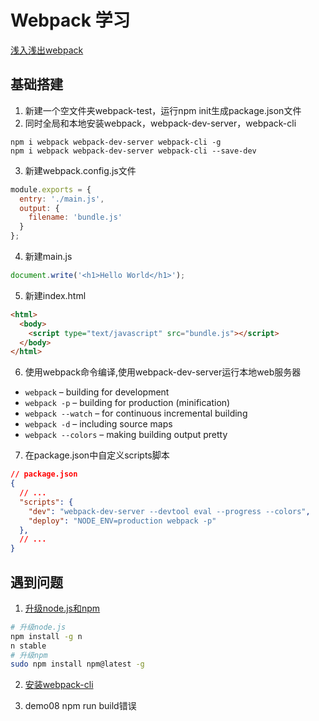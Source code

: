 # Webpack 学习

[浅入浅出webpack](https://juejin.im/post/5afa9cd0f265da0b981b9af9)

## 基础搭建

1. 新建一个空文件夹webpack-test，运行npm init生成package.json文件
2. 同时全局和本地安装webpack，webpack-dev-server，webpack-cli

```
npm i webpack webpack-dev-server webpack-cli -g
npm i webpack webpack-dev-server webpack-cli --save-dev
```

3. 新建webpack.config.js文件

```js
module.exports = {
  entry: './main.js',
  output: {
    filename: 'bundle.js'
  }
};

```
4. 新建main.js

```js
document.write('<h1>Hello World</h1>');
```

5. 新建index.html

```html
<html>
  <body>
    <script type="text/javascript" src="bundle.js"></script>
  </body>
</html>
```

6. 使用webpack命令编译,使用webpack-dev-server运行本地web服务器

* `webpack` – building for development
* `webpack -p` – building for production (minification)
* `webpack --watch` – for continuous incremental building
* `webpack -d` – including source maps
* `webpack --colors` – making building output pretty

7. 在package.json中自定义scripts脚本

```json
// package.json
{
  // ...
  "scripts": {
    "dev": "webpack-dev-server --devtool eval --progress --colors",
    "deploy": "NODE_ENV=production webpack -p"
  },
  // ...
}
```


## 遇到问题
1. [升级node.js和npm](https://segmentfault.com/a/1190000009025883)

```bash
# 升级node.js
npm install -g n
n stable
# 升级npm
sudo npm install npm@latest -g
```

2. [安装webpack-cli](https://segmentfault.com/a/1190000013699050)

3. demo08 npm run build错误